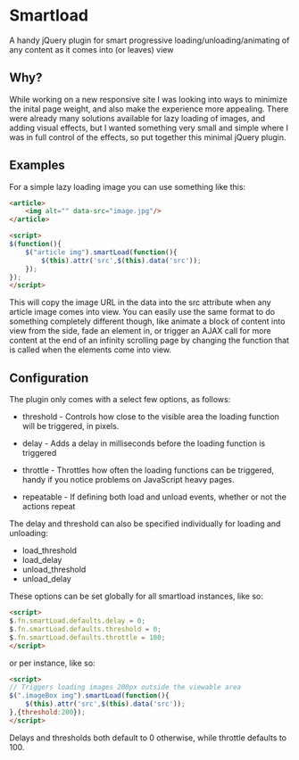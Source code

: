 Smartload
=========

A handy jQuery plugin for smart progressive loading/unloading/animating of any content as it comes into (or leaves) view


Why?
----

While working on a new responsive site I was looking into ways to minimize the inital page weight, and also make the experience more appealing. There were already many solutions available for lazy loading of images, and adding visual effects, but I wanted something very small and simple where I was in full control of the effects, so put together this minimal jQuery plugin.


Examples
--------

For a simple lazy loading image you can use something like this:

```html
<article>
	<img alt="" data-src="image.jpg"/>
</article>

<script>
$(function(){
	$("article img").smartLoad(function(){
		$(this).attr('src',$(this).data('src'));
	});
});
</script>
```

This will copy the image URL in the data into the src attribute when any article image comes into view. You can easily use the same format to do something completely different though, like animate a block of content into view from the side, fade an element in, or trigger an AJAX call for more content at the end of an infinity scrolling page by changing the function that is called when the elements come into view.


Configuration
-------------

The plugin only comes with a select few options, as follows:

* threshold - Controls how close to the visible area the loading function will be triggered, in pixels.

* delay - Adds a delay in milliseconds before the loading function is triggered

* throttle - Throttles how often the loading functions can be triggered, handy if you notice problems on JavaScript heavy pages.

* repeatable - If defining both load and unload events, whether or not the actions repeat

The delay and threshold can also be specified individually for loading and unloading:

* load_threshold
* load_delay
* unload_threshold
* unload_delay

These options can be set globally for all smartload instances, like so:

```html
<script>
$.fn.smartLoad.defaults.delay = 0;
$.fn.smartLoad.defaults.threshold = 0;
$.fn.smartLoad.defaults.throttle = 100; 
</script>

```

or per instance, like so:

```html
<script>
// Triggers loading images 200px outside the viewable area
$(".imageBox img").smartLoad(function(){
	$(this).attr('src',$(this).data('src'));
},{threshold:200});
</script>

```

Delays and thresholds both default to 0 otherwise, while throttle defaults to 100.
